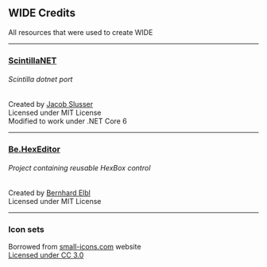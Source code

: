 ## WIDE Credits
All resources that were used to create WIDE
___
### [ScintillaNET](https://github.com/jacobslusser/ScintillaNET)
###### Scintilla dotnet port
Created by [Jacob Slusser](https://github.com/jacobslusser)  
Licensed under MIT License  
Modified to work under .NET Core 6
___
### [Be.HexEditor](https://sourceforge.net/projects/hexbox/)
###### Project containing reusable HexBox control
Created by [Bernhard Elbl](https://sourceforge.net/u/bernhardelbl/profile/)  
Licensed under MIT License  
___
### Icon sets
Borrowed from [small-icons.com]() website  
[Licensed under CC 3.0](http://www.small-icons.com/packs/free-license.htm)